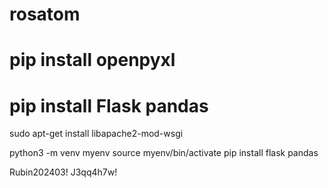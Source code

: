 # rosatom
# pip install openpyxl
# pip install Flask pandas


sudo apt-get install libapache2-mod-wsgi

python3 -m venv myenv
source myenv/bin/activate
pip install flask pandas

Rubin202403!
J3qq4h7w!
